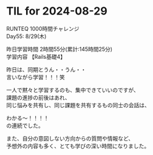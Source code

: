 # TIL for 2024-08-29

RUNTEQ 1000時間チャレンジ  
Day55: 8/29(木)  
  
昨日学習時間 2時間55分(累計:145時間25分)  
学習内容 【Rails基礎4】  

昨日は、同期とうん・・うん・・  
言いながら学習！！！笑  

一人で黙々と学習するのも、集中できていいのですが、  
課題の進捗の前後はあれ、  
同じ悩みを共有し、同じ課題を共有するもの同士の会話は、  

わかる〜！！！！  
の連続でした。  

また、自分の意図しない方向からの質問や情報など、  
予想外の内容も多く、とても学びの深い時間になりました。  

